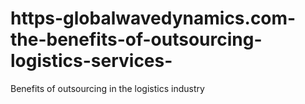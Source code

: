 # https-globalwavedynamics.com-the-benefits-of-outsourcing-logistics-services-
Benefits of outsourcing in the logistics industry
